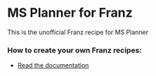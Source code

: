 # MS Planner for Franz
This is the unofficial Franz recipe for MS Planner

### How to create your own Franz recipes:
* [Read the documentation](https://github.com/meetfranz/plugins)
